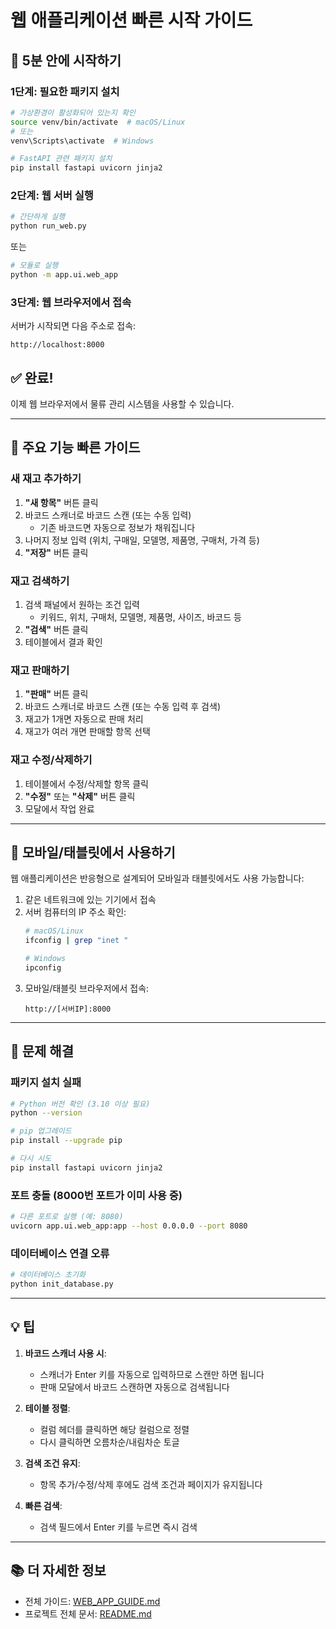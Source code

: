 # 웹 애플리케이션 빠른 시작 가이드

## 🚀 5분 안에 시작하기

### 1단계: 필요한 패키지 설치

```bash
# 가상환경이 활성화되어 있는지 확인
source venv/bin/activate  # macOS/Linux
# 또는
venv\Scripts\activate  # Windows

# FastAPI 관련 패키지 설치
pip install fastapi uvicorn jinja2
```

### 2단계: 웹 서버 실행

```bash
# 간단하게 실행
python run_web.py
```

또는

```bash
# 모듈로 실행
python -m app.ui.web_app
```

### 3단계: 웹 브라우저에서 접속

서버가 시작되면 다음 주소로 접속:

```
http://localhost:8000
```

## ✅ 완료!

이제 웹 브라우저에서 물류 관리 시스템을 사용할 수 있습니다.

---

## 🎯 주요 기능 빠른 가이드

### 새 재고 추가하기

1. **"새 항목"** 버튼 클릭
2. 바코드 스캐너로 바코드 스캔 (또는 수동 입력)
   - 기존 바코드면 자동으로 정보가 채워집니다
3. 나머지 정보 입력 (위치, 구매일, 모델명, 제품명, 구매처, 가격 등)
4. **"저장"** 버튼 클릭

### 재고 검색하기

1. 검색 패널에서 원하는 조건 입력
   - 키워드, 위치, 구매처, 모델명, 제품명, 사이즈, 바코드 등
2. **"검색"** 버튼 클릭
3. 테이블에서 결과 확인

### 재고 판매하기

1. **"판매"** 버튼 클릭
2. 바코드 스캐너로 바코드 스캔 (또는 수동 입력 후 검색)
3. 재고가 1개면 자동으로 판매 처리
4. 재고가 여러 개면 판매할 항목 선택

### 재고 수정/삭제하기

1. 테이블에서 수정/삭제할 항목 클릭
2. **"수정"** 또는 **"삭제"** 버튼 클릭
3. 모달에서 작업 완료

---

## 📱 모바일/태블릿에서 사용하기

웹 애플리케이션은 반응형으로 설계되어 모바일과 태블릿에서도 사용 가능합니다:

1. 같은 네트워크에 있는 기기에서 접속
2. 서버 컴퓨터의 IP 주소 확인:
   ```bash
   # macOS/Linux
   ifconfig | grep "inet "
   
   # Windows
   ipconfig
   ```
3. 모바일/태블릿 브라우저에서 접속:
   ```
   http://[서버IP]:8000
   ```

---

## 🔧 문제 해결

### 패키지 설치 실패

```bash
# Python 버전 확인 (3.10 이상 필요)
python --version

# pip 업그레이드
pip install --upgrade pip

# 다시 시도
pip install fastapi uvicorn jinja2
```

### 포트 충돌 (8000번 포트가 이미 사용 중)

```bash
# 다른 포트로 실행 (예: 8080)
uvicorn app.ui.web_app:app --host 0.0.0.0 --port 8080
```

### 데이터베이스 연결 오류

```bash
# 데이터베이스 초기화
python init_database.py
```

---

## 💡 팁

1. **바코드 스캐너 사용 시**: 
   - 스캐너가 Enter 키를 자동으로 입력하므로 스캔만 하면 됩니다
   - 판매 모달에서 바코드 스캔하면 자동으로 검색됩니다

2. **테이블 정렬**: 
   - 컬럼 헤더를 클릭하면 해당 컬럼으로 정렬
   - 다시 클릭하면 오름차순/내림차순 토글

3. **검색 조건 유지**: 
   - 항목 추가/수정/삭제 후에도 검색 조건과 페이지가 유지됩니다

4. **빠른 검색**: 
   - 검색 필드에서 Enter 키를 누르면 즉시 검색

---

## 📚 더 자세한 정보

- 전체 가이드: [WEB_APP_GUIDE.md](WEB_APP_GUIDE.md)
- 프로젝트 전체 문서: [README.md](README.md)

